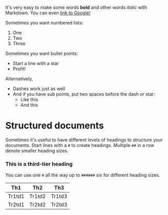 It's very easy to make some words **bold** and other words _italic_ with Markdown. You can even [link to Google!](http://google.com/)

Sometimes you want numbered lists:

1.  One
2.  Two
3.  Three

Sometimes you want bullet points:

*   Start a line with a star
*   Profit!

Alternatively,

*   Dashes work just as well
*   And if you have sub points, put two spaces before the dash or star:
    *   Like this
    *   And this

# Structured documents

Sometimes it's useful to have different levels of headings to structure your documents. Start lines with a `#` to create headings. Multiple `##` in a row denote smaller heading sizes.

### This is a third-tier heading

You can use one `#` all the way up to `######` six for different heading sizes.

|Th1|Th2|Th3|
| --- | --- | --- |
|Tr1td1|Tr1td2|Tr1td3|
|Tr2td1|Tr2td2|Tr2td3|